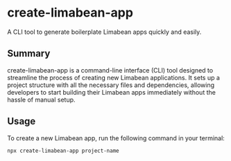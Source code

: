 # create-limabean-app

A CLI tool to generate boilerplate Limabean apps quickly and easily.

## Summary

create-limabean-app is a command-line interface (CLI) tool designed to streamline the process of creating new Limabean applications. It sets up a project structure with all the necessary files and dependencies, allowing developers to start building their Limabean apps immediately without the hassle of manual setup.

## Usage

To create a new Limabean app, run the following command in your terminal:

```
npx create-limabean-app project-name
```
